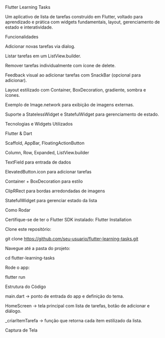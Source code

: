 Flutter Learning Tasks

Um aplicativo de lista de tarefas construído em Flutter, voltado para aprendizado e prática com widgets fundamentais, layout, gerenciamento de estado e interatividade.

Funcionalidades

Adicionar novas tarefas via dialog.

Listar tarefas em um ListView.builder.

Remover tarefas individualmente com ícone de delete.

Feedback visual ao adicionar tarefas com SnackBar (opcional para adicionar).

Layout estilizado com Container, BoxDecoration, gradiente, sombra e ícones.

Exemplo de Image.network para exibição de imagens externas.

Suporte a StatelessWidget e StatefulWidget para gerenciamento de estado.

Tecnologias e Widgets Utilizados

Flutter & Dart

Scaffold, AppBar, FloatingActionButton

Column, Row, Expanded, ListView.builder

TextField para entrada de dados

ElevatedButton.icon para adicionar tarefas

Container + BoxDecoration para estilo

ClipRRect para bordas arredondadas de imagens

StatefulWidget para gerenciar estado da lista

Como Rodar

Certifique-se de ter o Flutter SDK instalado: Flutter Installation

Clone este repositório:

git clone https://github.com/seu-usuario/flutter-learning-tasks.git


Navegue até a pasta do projeto:

cd flutter-learning-tasks


Rode o app:

flutter run

Estrutura do Código

main.dart → ponto de entrada do app e definição do tema.

HomeScreen → tela principal com lista de tarefas, botão de adicionar e diálogo.

_criarItemTarefa → função que retorna cada item estilizado da lista.

Captura de Tela
